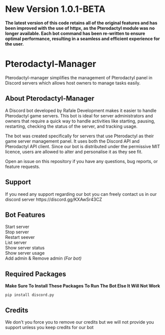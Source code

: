 <h1>New Version 1.0.1-BETA</h1>
<p><strong>The latest version of this code retains all of the original features and has been improved with the use of httpx, as the Pterodactyl module was no longer available. Each bot command has been re-written to ensure optimal performance, resulting in a seamless and efficient experience for the user.</strong></p>

<h1>Pterodactyl-Manager</h1>
Pterodactyl-manager simplifies the management of Pterodactyl panel in Discord servers which allows host owners to manage tasks easily.

<h2>About Pterodactyl-Manager</h2>

<p>A Discord bot developed by Rafale Development makes it easier to handle Pterodactyl game servers. This bot is ideal for server administrators and owners that require a quick way to handle activities like starting, pausing, restarting, checking the status of the server, and tracking usage.

The bot was created specifically for servers that use Pterodactyl as their game server management panel. It uses both the Discord API and Pterodactyl API client. Since our bot is distributed under the permissive MIT licence, users are allowed to alter and personalise it as they see fit.

Open an issue on this repository if you have any questions, bug reports, or feature requests.</p>

<h2>Support</h2>

<p>If you need any support regarding our bot you can freely contact us in our 
discord server https://discord.gg/KXAwSr43CZ</p>

<h2>Bot Features</h2>

Start server<br>
Stop server<br>
Restart seever<br>
List server<br>
Show server status<br>
Show server usage<br>
Add admin & Remove admin <em>(For bot)</em><br>

<h2>Required Packages</h2>

<strong>Make Sure To Install These Packages To Run The Bot Else It Will Not Work</strong>


```pip install discord.py```

<h2>Credits</h2>

<p>We don't you force you to remove our credits but we will not provide you support unless you keep credits for our bot</p>






